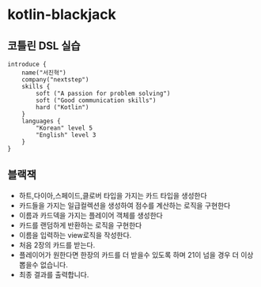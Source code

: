 # kotlin-blackjack

## 코틀린 DSL 실습
```
introduce {
    name("서진혁")
    company("nextstep")
    skills {
        soft ("A passion for problem solving")
        soft ("Good communication skills")
        hard ("Kotlin")
    }
    languages {
        "Korean" level 5
        "English" level 3
    }
}
```

## 블랙잭
- 하트,다이아,스페이드,클로버 타입을 가지는 카드 타입을 생성한다
- 카드들을 가지는 일급컬렉션을 생성하여 점수를 계산하는 로직을 구현한다
- 이름과 카드덱을 가지는 플레이어 객체를 생성한다
- 카드를 랜덤하게 반환하는 로직을 구현한다
- 이름을 입력하는 view로직을 작성한다. 
- 처음 2장의 카드를 받는다.
- 플레이어가 원한다면 한장의 카드를 더 받을수 있도록 하며 21이 넘을 경우 더 이상 뽑을수 없습니다.
- 최종 결과를 출력합니다.
